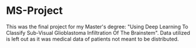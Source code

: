 # MS-Project
This was the final project for my Master's degree: "Using Deep Learning To Classify Sub-Visual Glioblastoma Infiltration Of The Brainstem".
Data utilized is left out as it was medical data of patients not meant to be distributed.

